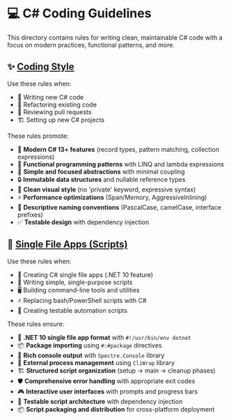 # 💻 C# Coding Guidelines

This directory contains rules for writing clean, maintainable C# code with a focus on modern practices, functional patterns, and more.

## ✨ [Coding Style](csharp-coding-style.mdc)

Use these rules when:
- 📝 Writing new C# code
- 🔄 Refactoring existing code
- 👀 Reviewing pull requests
- 🏗️ Setting up new C# projects

These rules promote:
- 🚀 **Modern C# 13+ features** (record types, pattern matching, collection expressions)
- 🧮 **Functional programming patterns** with LINQ and lambda expressions
- 🎯 **Simple and focused abstractions** with minimal coupling
- 🔒 **Immutable data structures** and nullable reference types
- 📖 **Clean visual style** (no 'private' keyword, expressive syntax)
- ⚡ **Performance optimizations** (Span<T>/Memory<T>, AggressiveInlining)
- 📛 **Descriptive naming conventions** (PascalCase, camelCase, interface prefixes)
- ✅ **Testable design** with dependency injection

## 🔧 [Single File Apps (Scripts)](csharp-scripting-style.mdc)

Use these rules when:
- 📜 Creating C# single file apps (.NET 10 feature)
- 🎯 Writing simple, single-purpose scripts
- 🖥️ Building command-line tools and utilities
- ⚡ Replacing bash/PowerShell scripts with C#
- 🧪 Creating testable automation scripts

These rules ensure:
- 🚀 **.NET 10 single file app format** with `#!/usr/bin/env dotnet`
- 📦 **Package importing** using `#:#package` directives
- 🎨 **Rich console output** with `Spectre.Console` library
- 🔧 **External process management** using `CliWrap` library
- 🏗️ **Structured script organization** (setup → main → cleanup phases)
- 🛡️ **Comprehensive error handling** with appropriate exit codes
- 🎮 **Interactive user interfaces** with prompts and progress bars
- 🧪 **Testable script architecture** with dependency injection
- 📦 **Script packaging and distribution** for cross-platform deployment

